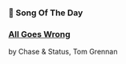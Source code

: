 ### 🎵 Song Of The Day

### [All Goes Wrong](https://open.spotify.com/track/4pfu1lEKJhRGTQf64cQPXd)

by Chase & Status, Tom Grennan

